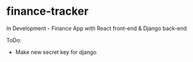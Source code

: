 # finance-tracker
In Development - Finance App with React front-end &amp; Django back-end

ToDo:
- Make new secret key for django
